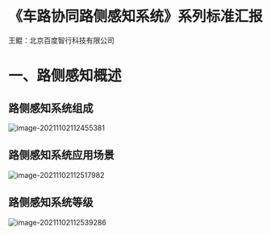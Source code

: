 # 《车路协同路侧感知系统》系列标准汇报

王鲲：北京百度智行科技有限公司

# 一、路侧感知概述

## 路侧感知系统组成

![image-20211102112455381](https://gitee.com/er-huomeng/l-img/raw/master/image-20211102112455381.png)

## 路侧感知系统应用场景

![image-20211102112517982](https://gitee.com/er-huomeng/l-img/raw/master/image-20211102112517982.png)

## 路侧感知系统等级

![image-20211102112539286](https://gitee.com/er-huomeng/l-img/raw/master/image-20211102112539286.png)